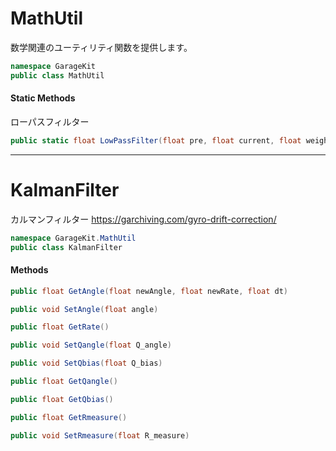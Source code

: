 # MathUtil

数学関連のユーティリティ関数を提供します。

```csharp
namespace GarageKit
public class MathUtil
```

#### Static Methods

ローパスフィルター
```csharp
public static float LowPassFilter(float pre, float current, float weight = 0.05f)
```

---
# KalmanFilter

カルマンフィルター https://garchiving.com/gyro-drift-correction/

```csharp
namespace GarageKit.MathUtil
public class KalmanFilter
```

#### Methods

```csharp
public float GetAngle(float newAngle, float newRate, float dt)
```

```csharp
public void SetAngle(float angle)
```

```csharp
public float GetRate()
```

```csharp
public void SetQangle(float Q_angle)
```

```csharp
public void SetQbias(float Q_bias)
```

```csharp
public float GetQangle()
```

```csharp
public float GetQbias()
```

```csharp
public float GetRmeasure()
```

```csharp
public void SetRmeasure(float R_measure)
```
